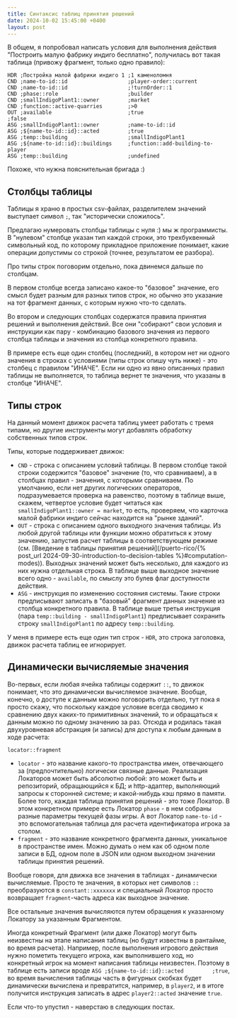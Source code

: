 ```yaml
---
title: Синтаксис таблиц принятия решений
date: 2024-10-02 15:45:00 +0400
layout: post
---
```


В общем, я попробовал написать условия для выполнения действия "Построить малую фабрику индиго бесплатно",
получилась вот такая таблица (привожу фрагмент, только одно правило):

```text
HDR ;Постройка малой фабрики индиго 1 ;1 каменоломня
CND ;name-to-id::id                   ;player-order::current
CND ;name-to-id::id                   ;!turnOrder::1
CND ;phase::role                      ;builder
CND ;smallIndigoPlant1::owner         ;market
CND ;function::active-quarries        ;>0
OUT ;available                        ;true                                ;false
ASG ;smallIndigoPlant1::owner         ;name-to-id::id
ASG ;${name-to-id::id}::acted         ;true
ASG ;temp::building                   ;smallIndigoPlant1
ASG ;${name-to-id::id}::buildings     ;function::add-building-to-player
ASG ;temp::building                   ;undefined
```

Похоже, что нужна пояснительная бригада :)


## Столбцы таблицы

Таблицы я храню в простых csv-файлах, разделителем значений выступает символ `;`, так "исторически сложилось".

Предлагаю нумеровать столбцы таблицы с нуля :) мы ж программисты.  В "нулевом" столбце указан тип 
каждой строки, это трехбуквенный символьный код, по которому прикладное приложение понимает,
какие операции допустимы со строкой (точнее, результатом ее разбора).

Про типы строк поговорим отдельно, пока двинемся дальше по столбцам.

В первом столбце всегда записано какое-то "базовое" значение, его смысл будет разным для
разных типов строк, но обычно это указание на тот фрагмент данных, с которым нужно что-то сделать.

Во втором и следующих столбцах содержатся правила принятия решений и выполнения действий. Все они
"собирают" свои условия и инструкции как пару - комбинацию базового значения из первого столбца таблицы и
значения из столбца конкретного правила.

В примере есть еще один столбец (последний), в котором нет ни одного значения в строках с условиями (типы
строк опишу чуть ниже) - это столбец с правилом "ИНАЧЕ". Если ни одно из явно описанных правил таблицы не
выполняется, то таблица вернет те значения, что указаны в столбце "ИНАЧЕ".

## Типы строк

На данный момент движок расчета таблиц умеет работать с тремя типами, но другие инструменты
могут добавлять обработку собственных типов строк.

Типы, которые поддерживает движок:

- `CND` - строка с описанием условий таблицы. В первом столбце такой строки содержится
  "базовое" значение (то, что сравниваем), а в столбцах правил - значения, с которыми 
  сравниваем. По умолчанию, если нет других логических операторов, подразумевается проверка
  на равенство, поэтому в таблице выше, скажем, четвертое условие будет читаться как 
  `smallIndigoPlant1::owner = market`, то есть, проверяем, что карточка малой фабрики индиго
  сейчас находится на "рынке зданий".
- `OUT` - строка с описанием одного выходного значения таблицы. Из любой другой таблицы или
  функции можно обратиться к этому значению, запустив расчет таблицы в соответствующем режиме
  (см. [Введение в таблицы принятия решений](/puerto-rico/{% post_url 2024-09-30-introduction-to-decision-tables %}#computation-modes)).
  Выходных значений может быть несколько, для каждого из них нужна отдельная строка. 
  В таблице выше выходное значение всего
  одно - `available`, по смыслу это булев флаг доступности действия.
- `ASG` - инструкция по изменению состояния системы. Такие строки предписывают записать в 
  "базовый" фрагмент данных значение из столбца конкретного правила. В таблице выше третья
  инструкция (пара `temp::building - smallIndigoPlant1`) предписывает сохранить строку 
  `smallIndigoPlant1` по адресу `temp::building`.

У меня в примере есть еще один тип строк - `HDR`, это строка заголовка, движок расчета таблиц
ее игнорирует.

## Динамически вычисляемые значения

Во-первых, если любая ячейка таблицы содержит `::`, то движок понимает, что это динамически
вычисляемое значение. Вообще, конечно, о доступе к данным можно поговорить отдельно, тут пока
я просто скажу, что поскольку каждое условие всегда сводимо к сравнению двух каких-то 
примитивных значений, то и обращаться к данным можно по одному значению за раз. Отсюда и 
родилась такая двухуровневая абстракция (и запись) для доступа к любым данным в ходе расчета: 

```
locator::fragment
```

- `locator` - это название какого-то пространства имен, отвечающего за (предпочтительно) логически
  связные данные. Реализация Локаторов может быть абсолютно любой: это может быть и репозиторий, 
  обращающийся к БД; и http-адаптер, выполняющий запросы к сторонней системе; и какой-нибудь кэш
  прямо в памяти. Более того, каждая таблица принятия решений - это тоже Локатор.
  В этом конкретном примере есть Локатор `phase` - в нем собраны разные параметры 
  текущей фазы игры. А вот Локатор `name-to-id` - это вспомогательная таблица для расчета идентификатора
  игрока за столом.
- `fragment` - это название конкретного фрагмента данных, уникальное в пространстве имен. Можно 
  думать о нем как об одном поле записи в БД, одном поле в JSON или одном выходном значении таблицы
  принятия решений. 

Вообще говоря, для движка все значения в таблицах - динамически вычисляемые. Просто те значения, в 
которых нет символов `::` преобразуются в `constant::xxxxxxx` и специальный Локатор просто возвращает
`fragment`-часть адреса как выходное значение.

Все остальные значения вычисляются путем обращения к указанному Локатору за указанным Фрагментом.

Иногда конкретный Фрагмент (или даже Локатор) могут быть неизвестны на этапе написания таблиц (но будут
известны в рантайме, во время расчета). Например, после выполнения игрового действия нужно пометить текущего
игрока, как выполнившего ход, но конкретный игрок на момент написания таблицы неизвестен. Поэтому в таблице
есть записи вроде `ASG ;${name-to-id::id}::acted         ;true`, во время вычисления таблицы часть в
фигурных скобках будет динамически вычислена и превратится, например, в `player2`, и в итоге получится 
инструкция записать в адрес `player2::acted` значение `true`.



Если что-то упустил - наверстаю в следующих постах.